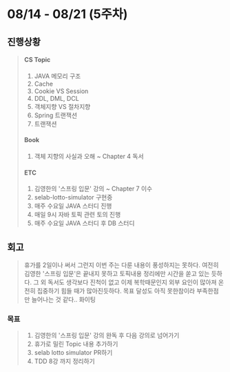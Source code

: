 # 08/14 - 08/21 (5주차)
 ## 진행상황
 > #### CS Topic </br> 
 > 1. JAVA 메모리 구조
 > 2. Cache
 > 3. Cookie VS Session
 > 4. DDL, DML, DCL
 > 5. 객체지향 VS 절차지향
 > 6. Spring 트랜잭션
 > 7. 트랜잭션
 > #### Book
> 1. 객체 지향의 사실과 오해  ~ Chapter 4 독서
>  #### ETC
> 1. 김영한의  '스프링 입문' 강의 ~ Chapter 7 이수
> 2. selab-lotto-simulator 구현중
> 3. 매주 수요일 JAVA 스터디 진행
> 4. 매일 9시 자바 토픽 관련 토의 진행
> 5. 매주 수요일 JAVA 스터디 후 DB 스터디
>

 ## 회고
> 휴가를 2일이나 써서 그런지 이번 주는 다룬 내용이 풍성하지는 못하다. 여전히 김영한 '스프링 입문'은 끝내지 못하고 토픽내용 정리에만 
> 시간을 쏟고 있는 듯하다. 그 외 독서도 생각보다 진척이 없고 이제 복학때문인지 외부 요인이 많아져 온전히 집중하기 힘들 때가 많아진듯하다.
> 목표 달성도 아직 못한참이라 부족한점만 늘어나는 것 같다.. 화이팅


### 목표
> 1. 김영한의 '스프링 입문' 강의 완독 후 다음 강의로 넘어가기 
> 2. 휴가로 밀린 Topic 내용 추가하기
> 3. selab lotto simulator PR하기
> 4. TDD 8강 까지 정리하기
> 

